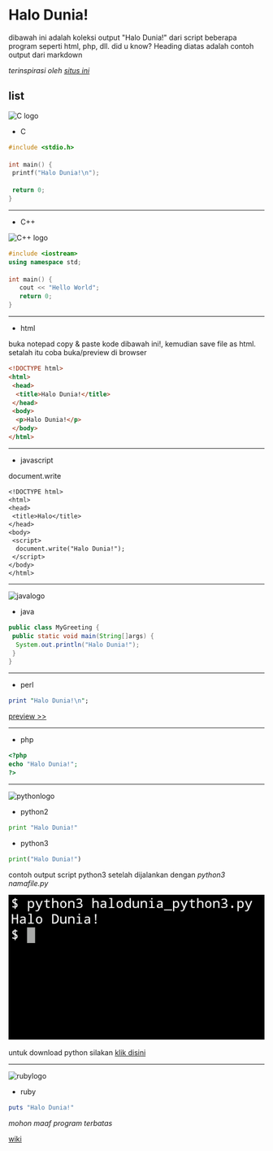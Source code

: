 # Halo Dunia!

dibawah ini adalah koleksi output "Halo Dunia!" dari script beberapa program seperti html, php, dll.
did u know? Heading diatas adalah contoh output dari markdown

*terinspirasi oleh [situs ini](http://helloworldcollection.de)*


## list

![C logo](https://fedrikaristiyanto.github.io/halo-dunia/img/clogo.svg)

- C

```c
#include <stdio.h>

int main() {
 printf("Halo Dunia!\n");

 return 0;
}
```


***

- C++

![C++ logo](https://fedrikaristiyanto.github.io/halo-dunia/img/cpplogo.svg)

```c++
#include <iostream>
using namespace std;

int main() {
   cout << "Hello World";
   return 0;
}
```

***

- html

buka notepad copy & paste kode dibawah ini!, kemudian save file as html.
setalah itu coba buka/preview di browser

```html
<!DOCTYPE html>
<html>
 <head>
  <title>Halo Dunia!</title>
 </head>
 <body>
  <p>Halo Dunia!</p>
 </body>
</html>
```

***

- javascript

document.write

```
<!DOCTYPE html>
<html>
<head>
 <title>Halo</title>
</head>
<body>
 <script>
  document.write("Halo Dunia!");
 </script>
</body>
</html>
```

***

![javalogo](https://fedrikaristiyanto.github.io/halo-dunia/img/javalogo.svg)

- java

```java
public class MyGreeting {
 public static void main(String[]args) {
  System.out.println("Halo Dunia!");
 }
}
```

***

- perl

```perl
print "Halo Dunia!\n";
```

[preview >>](https://fedrikaristiyanto.github.io/halo-dunia/prev/hdperl)

***

- php

```php
<?php
echo "Halo Dunia!";
?>
```

***

![pythonlogo](https://fedrikaristiyanto.github.io/halo-dunia/img/pythonlogo.svg)

- python2

```python
print "Halo Dunia!"
```


- python3

```python
print("Halo Dunia!")
```
contoh output script python3 setelah dijalankan dengan _python3 namafile.py_

![output](https://raw.githubusercontent.com/fedrikaristiyanto/halo-dunia/master/img/20190522_123340.png)

untuk download python silakan [klik disini](https://www.python.org)

***

![rubylogo](https://fedrikaristiyanto.github.io/halo-dunia/img/rubylogo.svg)

- ruby

```ruby
puts "Halo Dunia!"
```

*mohon maaf program terbatas*

[wiki](https://github.com/fedrikaristiyanto/halo-dunia/wiki)

